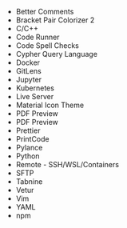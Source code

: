 - Better Comments
- Bracket Pair Colorizer 2
- C/C++
- Code Runner
- Code Spell Checks
- Cypher Query Language
- Docker
- GitLens
- Jupyter
- Kubernetes
- Live Server
- Material Icon Theme
- PDF Preview
- PDF Preview
- Prettier
- PrintCode
- Pylance
- Python
- Remote - SSH/WSL/Containers
- SFTP
- Tabnine
- Vetur
- Vim
- YAML
- npm